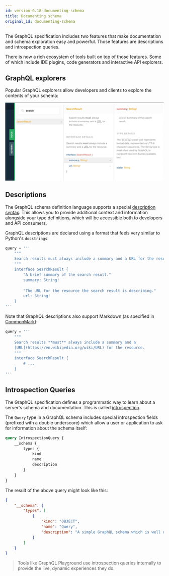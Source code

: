 ```yaml
---
id: version-0.18-documenting-schema
title: Documenting schema
original_id: documenting-schema
---
```



The GraphQL specification includes two features that make documentation and schema exploration easy and powerful.  Those features are descriptions and introspection queries.

There is now a rich ecosystem of tools built on top of those features.  Some of which include IDE plugins, code generators and interactive API explorers.


## GraphQL explorers

Popular GraphQL explorers allow developers and clients to explore the contents of your schema:

![GraphQL Playground example](assets/graphql-playground-example.jpg)


## Descriptions

The GraphQL schema definition language supports a special [description syntax](https://spec.graphql.org/June2018/#sec-Descriptions). This allows you to provide additional context and information alongside your type definitions, which will be accessible both to developers and API consumers.

GraphQL descriptions are declared using a format that feels very similar to Python's `docstrings`:

```python
query = '''
    """
    Search results must always include a summary and a URL for the resource.
    """
    interface SearchResult {
        "A brief summary of the search result."
        summary: String!

        "The URL for the resource the search result is describing."
        url: String!
    }
'''
```

Note that GraphQL descriptions also support Markdown (as specified in [CommonMark](https://commonmark.org/)):

```python
query = '''
    """
    Search results **must** always include a summary and a
    [URL](https://en.wikipedia.org/wiki/URL) for the resource.
    """
    interface SearchResult {
        # ...
    }
'''
```


## Introspection Queries

The GraphQL specification defines a programmatic way to learn about a server's schema and documentation. This is called [introspection](https://graphql.org/learn/introspection/).

The `Query` type in a GraphQL schema includes special introspection fields (prefixed with a double underscore) which allow a user or application to ask for information about the schema itself:

```graphql
query IntrospectionQuery {
    __schema {
        types {
            kind
            name
            description
        }
    }
}
```

The result of the above query might look like this:

```json
{
    "__schema": {
        "types": [
            {
                "kind": "OBJECT",
                "name": "Query",
                "description": "A simple GraphQL schema which is well described.",
            }
        ]
    }
}
```

> Tools like GraphQL Playground use introspection queries internally to provide the live, dynamic experiences they do.
